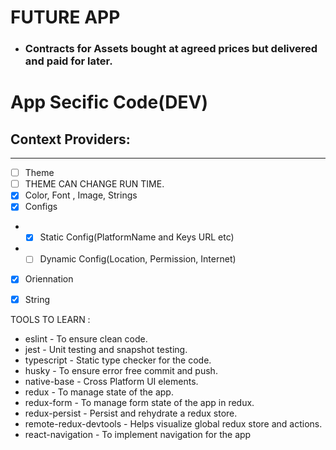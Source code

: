 # FUTURE APP
- ### Contracts for Assets bought at agreed prices but delivered and paid for later.

#  App Secific Code(__DEV__)
## Context Providers:
____________________________________________________________________________________________
- [ ] Theme
- [ ] THEME CAN CHANGE RUN TIME.
- [X] Color, Font , Image, Strings
- [X] Configs
- - [X] Static Config(PlatformName and Keys URL etc)
- - [ ] Dynamic Config(Location, Permission, Internet)
- [X] Oriennation
- [X] String 



TOOLS TO LEARN :
- eslint - To ensure clean code.
- jest - Unit testing and snapshot testing.
- typescript - Static type checker for the code.
- husky - To ensure error free commit and push.
- native-base - Cross Platform UI elements.
- redux - To manage state of the app.
- redux-form - To manage form state of the app in redux.
- redux-persist - Persist and rehydrate a redux store.
- remote-redux-devtools - Helps visualize global redux store and actions.
- react-navigation - To implement navigation for the app
